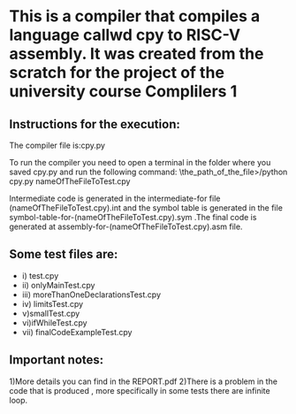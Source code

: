 # This is a compiler that compiles a language callwd cpy to RISC-V assembly. It was created from the scratch for the project of the university course Complilers 1 

## Instructions for the execution:

The compiler file is:cpy.py

To run the compiler you need to open a terminal in the folder where you saved cpy.py and run the following command: 
\the_path_of_the_file>/python cpy.py nameOfTheFileToTest.cpy

Intermediate code is generated in the intermediate-for file
(nameOfTheFileToTest.cpy).int and the symbol table is generated in the file 
symbol-table-for-(nameOfTheFileToTest.cpy).sym .The final code is generated at 
assembly-for-(nameOfTheFileToTest.cpy).asm file.


## Some test files are:
- i) test.cpy 
- ii) onlyMainTest.cpy 
- iii) moreThanOneDeclarationsTest.cpy
- iv) limitsTest.cpy 
- v)smallTest.cpy
- vi)ifWhileTest.cpy 
- vii) finalCodeExampleTest.cpy 

## Important notes:
1)More details you can find in the REPORT.pdf
2)There is a problem in the code that is produced , more specifically in some tests there are infinite loop.
